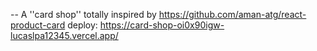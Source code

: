 -- A ''card shop'' totally inspired by https://github.com/aman-atg/react-product-card 
deploy: https://card-shop-oi0x90igw-lucaslpa12345.vercel.app/
